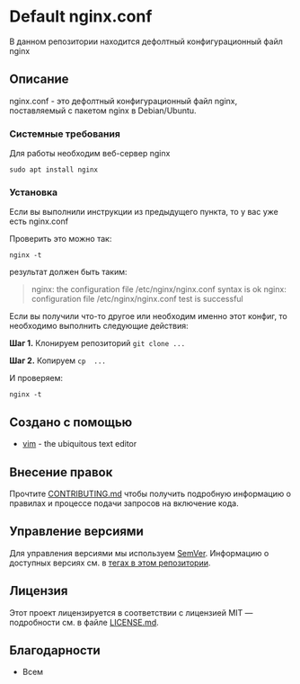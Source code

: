 # Default nginx.conf

В данном репозитории находится дефолтный конфигурационный файл nginx

## Описание

nginx.conf - это  дефолтный конфигурационный файл nginx, поставляемый с пакетом nginx в Debian/Ubuntu.

### Системные требования

Для работы необходим веб-сервер nginx

```
sudo apt install nginx
```

### Установка

Если вы выполнили инструкции из предыдущего пункта, то у вас уже есть nginx.conf

Проверить это можно так:

```
nginx -t
```

результат должен быть таким:

>nginx: the configuration file /etc/nginx/nginx.conf syntax is ok
>nginx: configuration file /etc/nginx/nginx.conf test is successful

Если вы получили что-то другое или необходим именно этот конфиг, то необходимо выполнить следующие действия:

**Шаг 1.** Клонируем репозиторий
`git clone ...`

**Шаг 2.** Копируем
`cp  ...`

И проверяем: 
```
nginx -t
```

## Создано с помощью

* [vim](https://www.vim.org/) - the ubiquitous text editor

## Внесение правок

Прочтите [CONTRIBUTING.md](CONTRIBUTING.md) чтобы получить подробную информацию о правилах и процессе подачи запросов на включение кода.

## Управление версиями

Для управления версиями мы используем [SemVer](http://semver.org/). Информацию о доступных версиях см. в [тегах в этом репозитории](https://gitlab.rebrainme.com/egor/rebrain-devops-task-checkout/tags).

## Лицензия

Этот проект лицензируется в соответствии с лицензией MIT — подробности см. в файле [LICENSE.md](LICENSE.md).

## Благодарности

* Всем

